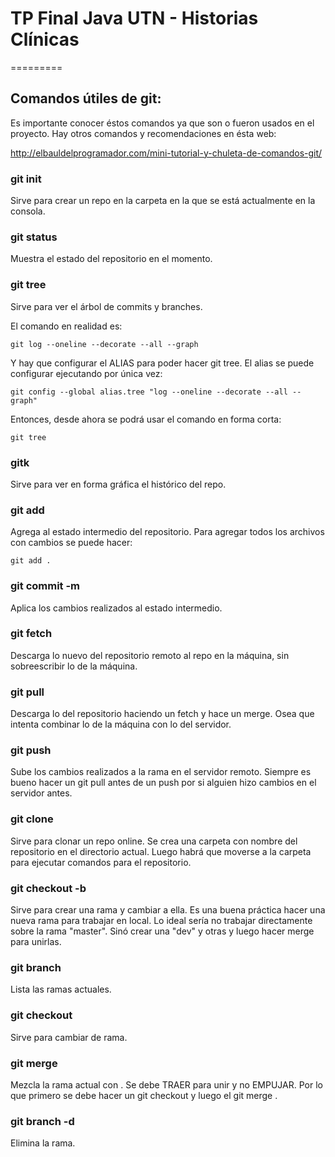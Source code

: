 # TP Final Java UTN - Historias Clínicas
=========

## Comandos útiles de git:

Es importante conocer éstos comandos ya que son o fueron usados en el proyecto.
Hay otros comandos y recomendaciones en ésta web: 

http://elbauldelprogramador.com/mini-tutorial-y-chuleta-de-comandos-git/

### git init

Sirve para crear un repo en la carpeta en la que se está actualmente en la consola.

### git status

Muestra el estado del repositorio en el momento.

### git tree

Sirve para ver el árbol de commits y branches.

El comando en realidad es:

```
git log --oneline --decorate --all --graph
```

Y hay que configurar el ALIAS para poder hacer git tree. El alias se 
puede configurar ejecutando por única vez:

```
git config --global alias.tree "log --oneline --decorate --all --graph"
```

Entonces, desde ahora se podrá usar el comando en forma corta: 

```
git tree
```

### gitk

Sirve para ver en forma gráfica el histórico del repo.

### git add <archivo>

Agrega <archivo> al estado intermedio del repositorio.
Para agregar todos los archivos con cambios se puede hacer:

```
git add .
```

### git commit -m <mensaje>

Aplica los cambios realizados al estado intermedio.

### git fetch <remote>

Descarga lo nuevo del repositorio remoto al repo en la máquina, sin sobreescribir lo de
la máquina.

### git pull <remote>

Descarga lo del repositorio haciendo un fetch y hace un merge. 
Osea que intenta combinar lo de la máquina con lo del servidor.

### git push <remote-name> <branch-name>

Sube los cambios realizados a la rama en el servidor remoto. Siempre es bueno
hacer un git pull antes de un push por si alguien hizo cambios en el servidor antes.

### git clone <linkDelRepo>

Sirve para clonar un repo online. Se crea una carpeta con nombre del repositorio
en el directorio actual. Luego habrá que moverse a la carpeta para ejecutar
comandos para el repositorio.

### git checkout -b <nombreDeLaNuevaRama>

Sirve para crear una rama y cambiar a ella. Es una buena práctica hacer una nueva rama 
para trabajar en local. Lo ideal sería no trabajar directamente sobre la rama "master".
Sinó crear una "dev" y otras y luego hacer merge para unirlas.

### git branch

Lista las ramas actuales.

### git checkout <rama>

Sirve para cambiar de rama.

### git merge <rama>

Mezcla la rama actual con <rama>. Se debe TRAER para unir y no EMPUJAR. Por
lo que primero se debe hacer un git checkout <rama> y luego el git merge <rama>.

### git branch -d <rama>

Elimina la rama.
